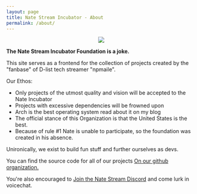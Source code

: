 ```yaml
---
layout: page
title: Nate Stream Incubator - About
permalink: /about/
---
```


<center>
    <img src="/assets/img/old-fat-nate.png" />
</center>

<b>The Nate Stream Incubator Foundation is a joke.</b>

This site serves as a frontend for the collection of projects created by the "fanbase" of D-list tech streamer "npmaile".

Our Ethos:

  - Only projects of the utmost quality and vision will be accepted to the Nate Incubator
  - Projects with excessive dependencies will be frowned upon
  - Arch is the best operating system read about it on my blog
  - The official stance of this Organization is that the United States is the best.
  - Because of rule #1 Nate is unable to participate, so the foundation was created in his absence.

Unironically, we exist to build fun stuff and further ourselves as devs.

You can find the source code for all of our projects <a href="https://github.com/nate-incubator">On our github organization.</a>

You're also encouraged to <a href="https://discord.gg/natestream">Join the Nate Stream Discord</a> and come lurk in voicechat.
